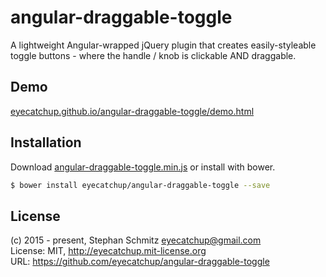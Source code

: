 # angular-draggable-toggle

A lightweight Angular-wrapped jQuery plugin that creates easily-styleable toggle buttons - where the handle / knob is clickable AND draggable.

## Demo
[eyecatchup.github.io/angular-draggable-toggle/demo.html](http://eyecatchup.github.io/angular-draggable-toggle/demo.html)

## Installation

Download [angular-draggable-toggle.min.js](https://raw.github.com/eyecatchup/angular-draggable-toggle/master/dist/angular-draggable-toggle.min.js) or install with bower.

```bash
$ bower install eyecatchup/angular-draggable-toggle --save
```

## License

(c) 2015 - present, Stephan Schmitz <eyecatchup@gmail.com>  
License: MIT, http://eyecatchup.mit-license.org  
URL: https://github.com/eyecatchup/angular-draggable-toggle  
